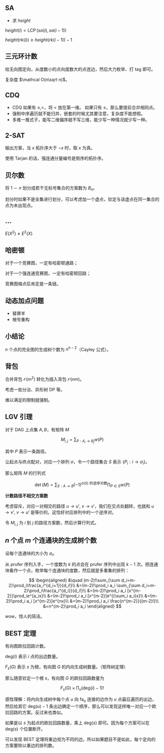 
## SA

- 求 $height$

$height(i)=\operatorname{LCP}(sa(i),sa(i-1))$

$height(rk(i))\ge height(rk(i-1))-1$


## 三元环计数

给无向图定向，从度数小的点向度数大的点连边，然后大力枚举、打 tag 即可。

复杂度 $\mathcal O(n\sqrt n)$。



## CDQ

- CDQ 如果有 $\le,<$，将 $<$ 放在第一维。
	如果只有 $\le$，那么要提前合并相同点。
- 强制中序遍历就不能归并，嵌套的时候尤其要注意，复杂度不能想假。
- 多推一推式子，能写二维偏序就不写三维，能少写一种情况就少写一种。

## 2-SAT

输出方案，当 $x$ 拓扑序大于 $\neg x$ 时，取 $x$ 为真。

使用 Tarjan 的话，强连通分量编号是倒序的拓扑序。

## 贝尔数

将 $1\sim n$ 划分成若干无标号集合的方案数为 $B_n$。

划分时如果不是全集进行划分，可以考虑加一个虚点，钦定与该虚点在同一集合的点为未出现点。

## ...

$E(X^2)\neq E^2(X)$

## 哈密顿

对于一个竞赛图，一定有哈密顿通路；

对于一个强连通竞赛图，一定有哈密顿回路；

竞赛图缩点后肯定是一条链。

## 动态加点问题

- 替罪羊
- 根号重构

## 小结论

$n$ 个点的完全图的生成树个数为 $n^{n-2}$（Cayley 公式）。

## 背包

合并背包 $\mathcal O(m^2)$ 转化为插入背包 $\mathcal O(nm)$。

考虑一些分治、异形树 DP 等。

难以满足的限制就强制。

## LGV 引理

对于 DAG 上点集 $A,B$，有矩阵 $M$

$$
M_{i,j}=\sum_{P:A_i\to B_j}w(P)
$$

其中 $P$ 表示一条路径。

让起点与终点配对，对应一个排列 $\sigma$，令一个路径集合 $S$ 表示 $\{P_i:i\to \sigma_i\}$。

那么矩阵 $M$ 的行列式

$$
\det(M)=\sum_{S:A\to B}(-1)^{\sigma(S) \text{ 的逆序对数}}\prod_{P\in S}w(P)
$$

**计数路径不相交方案数**

考虑容斥，对应一对相交的路径 $u\to u'$, $v\to v'$，我们在交点处翻转，也就和 $u\to v'$, $v\to u'$ 是等价的。这恰好对应排列中的一个逆序对。

令 $M_{i,j}$ 为 $i$ 到 $j$ 的路径方案数，然后计算行列式。

## $n$ 个点 $m$ 个连通块的生成树个数

设每个连通块的大小为 $a_i$。

从 prufer 序列入手，一个度数为 $k$ 的点会在 prufer 序列中出现 $k-1$ 次。把连通块看作一个点，枚举每个连通块的度数，然后就是多重集的排列：

$$
\begin{aligned}
&\quad (m-2)!\sum_{\sum d_i=m-2}\prod_i\frac{a_i^{d_i+1}}{d_i!}\\
&=(m-2)!\prod_i a_i \sum_{\sum d_i=m-2}\prod_i\frac{a_i^{d_i}}{d_i!}\\
&=(m-2)!\prod_i a_i [x^{m-2}]\prod_ie^{a_ix}\\
&=(m-2)!\prod_i a_i [x^{m-2}]e^{(\sum_i a_i)x}\\
&=(m-2)!\prod_i a_i [x^{m-2}]e^{nx}\\
&=(m-2)!\prod_i a_i \frac{n^{m-2}}{(m-2)!}\\
&=n^{m-2}\prod_i a_i
\end{aligned}
$$

wow，惊人的简洁。

## BEST 定理

有向图欧拉回路计数。

$\mathrm{deg}(i)$ 表示 $i$ 点的出边数量。

$F_s(G)$ 表示 $s$ 为根，有向图 $G$ 的内向生成树数量。（矩阵树定理）

那么随意钦定一个根 $s$，有向图 $G$ 的欧拉回路数量为

$$
F_s(G)\times\prod_{v}(\mathrm{deg}(i)-1)!
$$

感性理解：将内向生成树中每个点 $u$ 向 $\mathrm{fa}_u$ 连接的边作为 $u$ 点最后遍历的出边，然后给其它 $\mathrm{deg}(u)-1$ 条出边确定一个顺序，那么可以发现这样唯一对应一个欧拉回路的方案。反过来也类似。

如果是以 $s$ 为起点的欧拉回路数量，乘上 $\mathrm{deg}(s)$ 即可。因为每个方案可以在 $\mathrm{deg}(s)$ 个位置断开。

可以发现 BEST 定理将重边视为不同的边，所以如果题目不是如此，每个定向的方案要除以重边的排列数。